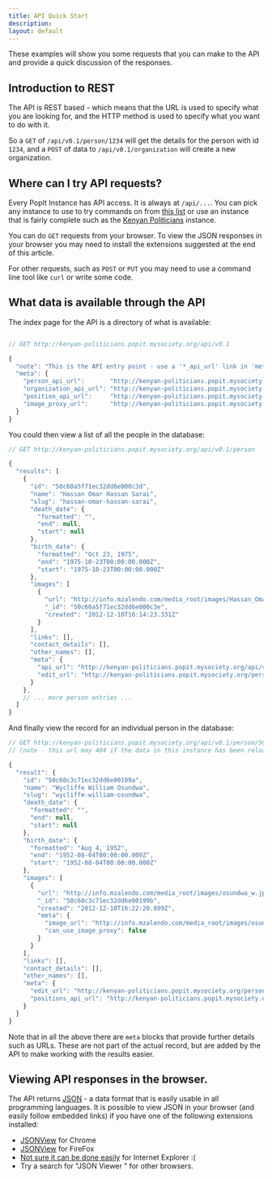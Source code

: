 ```yaml
---
title: API Quick Start
description: 
layout: default
---
```


These examples will show you some requests that you can make to the API and provide a quick discussion of the responses.

## Introduction to REST

The API is REST based - which means that the URL is used to specify what you are looking for, and the HTTP method is used to specify what you want to do with it.

So a `GET` of `/api/v0.1/person/1234` will get the details for the person with id `1234`, and a `POST` of data to `/api/v0.1/organization` will create a new organization.

## Where can I try API requests?

Every PopIt Instance has API access. It is always at `/api/...`. You can pick any instance to use to try commands on from [this list](http://popit.mysociety.org/instances) or use an instance that is fairly complete such as the [Kenyan Politicians](http://kenyan-politicians.popit.mysociety.org/) instance.

You can do `GET` requests from your browser. To view the JSON responses in your browser you may need to install the extensions suggested at the end of this article.

For other requests, such as `POST` or `PUT` you may need to use a command line tool like `curl` or write some code.

## What data is available through the API

The index page for the API is a directory of what is available:

``` javascript

// GET http://kenyan-politicians.popit.mysociety.org/api/v0.1

{
  "note": "This is the API entry point - use a '*_api_url' link in 'meta' to search a collection.",
  "meta": {
    "person_api_url":       "http://kenyan-politicians.popit.mysociety.org/api/v0.1/person",
    "organization_api_url": "http://kenyan-politicians.popit.mysociety.org/api/v0.1/organization",
    "position_api_url":     "http://kenyan-politicians.popit.mysociety.org/api/v0.1/position",
    "image_proxy_url":      "http://kenyan-politicians.popit.mysociety.org/image-proxy/"
  }
}
```

You could then view a list of all the people in the database:

``` javascript
// GET http://kenyan-politicians.popit.mysociety.org/api/v0.1/person

{
  "results": [
    {
      "id": "50c60a5f71ec32dd6e000c3d",
      "name": "Hassan Omar Hassan Sarai",
      "slug": "hassan-omar-hassan-sarai",
      "death_date": {
        "formatted": "",
        "end": null,
        "start": null
      },
      "birth_date": {
        "formatted": "Oct 23, 1975",
        "end": "1975-10-23T00:00:00.000Z",
        "start": "1975-10-23T00:00:00.000Z"
      },
      "images": [
        {
          "url": "http://info.mzalendo.com/media_root/images/Hassan_Omar.jpg",
          "_id": "50c60a5f71ec32dd6e000c3e",
          "created": "2012-12-10T16:14:23.331Z"
        }
      ],
      "links": [],
      "contact_details": [],
      "other_names": [],
      "meta": {
        "api_url": "http://kenyan-politicians.popit.mysociety.org/api/v0.1/person/50c60a5f71ec32dd6e000c3d",
        "edit_url": "http://kenyan-politicians.popit.mysociety.org/person/hassan-omar-hassan-sarai"
      }
    },
    // ... more person entries ...
  ]
}
```

And finally view the record for an individual person in the database:

``` javascript
// GET http://kenyan-politicians.popit.mysociety.org/api/v0.1/person/50c60c3c71ec32dd6e00199a
// (note - this url may 404 if the data in this instance has been reloaded.)

{
  "result": {
    "id": "50c60c3c71ec32dd6e00199a",
    "name": "Wycliffe William Osundwa",
    "slug": "wycliffe-william-osundwa",
    "death_date": {
      "formatted": "",
      "end": null,
      "start": null
    },
    "birth_date": {
      "formatted": "Aug 4, 1952",
      "end": "1952-08-04T00:00:00.000Z",
      "start": "1952-08-04T00:00:00.000Z"
    },
    "images": [
      {
        "url": "http://info.mzalendo.com/media_root/images/osundwa_w.jpg",
        "_id": "50c60c3c71ec32dd6e00199b",
        "created": "2012-12-10T16:22:20.899Z",
        "meta": {
          "image_url": "http://info.mzalendo.com/media_root/images/osundwa_w.jpg",
          "can_use_image_proxy": false
        }
      }
    ],
    "links": [],
    "contact_details": [],
    "other_names": [],
    "meta": {
      "edit_url": "http://kenyan-politicians.popit.mysociety.org/person/wycliffe-william-osundwa",
      "positions_api_url": "http://kenyan-politicians.popit.mysociety.org/api/v0.1/position?person_id=50c60c3c71ec32dd6e00199a"
    }
  }
}
```

Note that in all the above there are `meta` blocks that provide further details such as URLs. These are not part of the actual record, but are added by the API to make working with the results easier.

## Viewing API responses in the browser.

The API returns [JSON](http://en.wikipedia.org/wiki/JSON) - a data format that is easily usable in all programming languages. It is possible to view JSON in your browser (and easily follow embedded links) if you have one of the following extensions installed:

  * [JSONView](https://chrome.google.com/webstore/detail/chklaanhfefbnpoihckbnefhakgolnmc) for Chrome
  * [JSONView](https://addons.mozilla.org/en-US/firefox/addon/jsonview/) for FireFox
  * [Not sure it can be done easily](http://stackoverflow.com/questions/2483771) for Internet Explorer :(
  * Try a search for "JSON Viewer <your browser name>" for other browsers.
